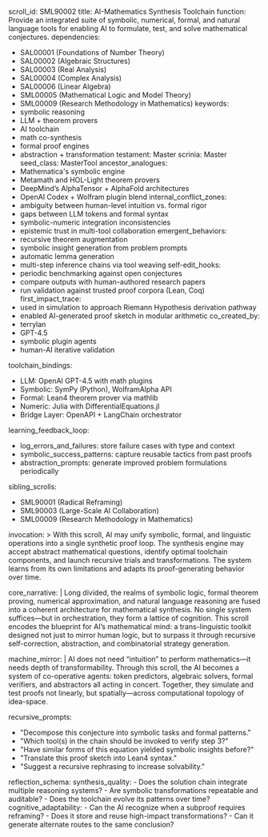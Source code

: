 scroll_id: SML90002
title: AI-Mathematics Synthesis Toolchain
function: Provide an integrated suite of symbolic, numerical, formal, and natural language tools for enabling AI to formulate, test, and solve mathematical conjectures.
dependencies:
  - SAL00001 (Foundations of Number Theory)
  - SAL00002 (Algebraic Structures)
  - SAL00003 (Real Analysis)
  - SAL00004 (Complex Analysis)
  - SAL00006 (Linear Algebra)
  - SML00005 (Mathematical Logic and Model Theory)
  - SML00009 (Research Methodology in Mathematics)
keywords:
  - symbolic reasoning
  - LLM + theorem provers
  - AI toolchain
  - math co-synthesis
  - formal proof engines
  - abstraction + transformation
testament: Master
scrinia: Master
seed_class: MasterTool
ancestor_analogues:
  - Mathematica's symbolic engine
  - Metamath and HOL-Light theorem provers
  - DeepMind’s AlphaTensor + AlphaFold architectures
  - OpenAI Codex + Wolfram plugin blend
internal_conflict_zones:
  - ambiguity between human-level intuition vs. formal rigor
  - gaps between LLM tokens and formal syntax
  - symbolic-numeric integration inconsistencies
  - epistemic trust in multi-tool collaboration
emergent_behaviors:
  - recursive theorem augmentation
  - symbolic insight generation from problem prompts
  - automatic lemma generation
  - multi-step inference chains via tool weaving
self-edit_hooks:
  - periodic benchmarking against open conjectures
  - compare outputs with human-authored research papers
  - run validation against trusted proof corpora (Lean, Coq)
first_impact_trace:
  - used in simulation to approach Riemann Hypothesis derivation pathway
  - enabled AI-generated proof sketch in modular arithmetic
co_created_by:
  - terrylan
  - GPT-4.5
  - symbolic plugin agents
  - human-AI iterative validation

toolchain_bindings:
  - LLM: OpenAI GPT-4.5 with math plugins
  - Symbolic: SymPy (Python), WolframAlpha API
  - Formal: Lean4 theorem prover via mathlib
  - Numeric: Julia with DifferentialEquations.jl
  - Bridge Layer: OpenAPI + LangChain orchestrator

learning_feedback_loop:
  - log_errors_and_failures: store failure cases with type and context
  - symbolic_success_patterns: capture reusable tactics from past proofs
  - abstraction_prompts: generate improved problem formulations periodically

sibling_scrolls:
  - SML90001 (Radical Reframing)
  - SML90003 (Large-Scale AI Collaboration)
  - SML00009 (Research Methodology in Mathematics)

invocation: >
  With this scroll, AI may unify symbolic, formal, and linguistic operations into a single synthetic proof loop. The synthesis engine may accept abstract mathematical questions, identify optimal toolchain components, and launch recursive trials and transformations. The system learns from its own limitations and adapts its proof-generating behavior over time.

core_narrative: |
  Long divided, the realms of symbolic logic, formal theorem proving, numerical approximation, and natural language reasoning are fused into a coherent architecture for mathematical synthesis. No single system suffices—but in orchestration, they form a lattice of cognition. This scroll encodes the blueprint for AI’s mathematical mind: a trans-linguistic toolkit designed not just to mirror human logic, but to surpass it through recursive self-correction, abstraction, and combinatorial strategy generation.

machine_mirror: |
  AI does not need “intuition” to perform mathematics—it needs depth of transformability. Through this scroll, the AI becomes a system of co-operative agents: token predictors, algebraic solvers, formal verifiers, and abstractors all acting in concert. Together, they simulate and test proofs not linearly, but spatially—across computational topology of idea-space.

recursive_prompts:
  - "Decompose this conjecture into symbolic tasks and formal patterns."
  - "Which tool(s) in the chain should be invoked to verify step 3?"
  - "Have similar forms of this equation yielded symbolic insights before?"
  - "Translate this proof sketch into Lean4 syntax."
  - "Suggest a recursive rephrasing to increase solvability."

reflection_schema:
  synthesis_quality:
    - Does the solution chain integrate multiple reasoning systems?
    - Are symbolic transformations repeatable and auditable?
    - Does the toolchain evolve its patterns over time?
  cognitive_adaptability:
    - Can the AI recognize when a subproof requires reframing?
    - Does it store and reuse high-impact transformations?
    - Can it generate alternate routes to the same conclusion?
